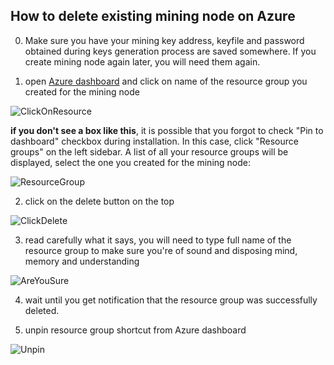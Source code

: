 ## How to delete existing mining node on Azure
0. Make sure you have your mining key address, keyfile and password obtained during keys generation process are saved somewhere.
If you create mining node again later, you will need them again.

1. open [Azure dashboard](https://portal.azure.com) and click on name of the resource group you created for the mining node

![ClickOnResource](https://github.com/poanetwork/wiki/blob/master/docs/deleteNode/DelNode-ClickOnResource.png)

**if you don't see a box like this**, it is possible that you forgot to check "Pin to dashboard" checkbox during installation.
In this case, click "Resource groups" on the left sidebar. A list of all your resource groups will be displayed, select the one you created for the mining node:

![ResourceGroup](https://github.com/poanetwork/wiki/blob/master/docs/deleteNode/DelNode-ResourceGroups.png)

2. click on the delete button on the top

![ClickDelete](https://github.com/poanetwork/wiki/blob/master/docs/deleteNode/DelNode-ClickDelete.png)

3. read carefully what it says, you will need to type full name of the resource group to make sure you're of sound and disposing mind, memory and understanding

![AreYouSure](https://github.com/poanetwork/wiki/blob/master/docs/deleteNode/DelNode-AreYouSure.png)

4. wait until you get notification that the resource group was successfully deleted.

5. unpin resource group shortcut from Azure dashboard

![Unpin](https://github.com/poanetwork/wiki/blob/master/docs/deleteNode/DelNode-Unpin.png)
